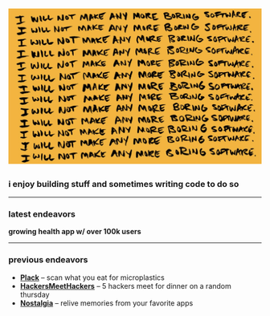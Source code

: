 # ![Header Image](https://github.com/AbelNoble/AbelNoble/blob/aaf8ac143df0f2f21296a74bd77bbdd4761b7dbd/boring_software.jpg)

### i enjoy building stuff and sometimes writing code to do so  

---

### latest endeavors  
**growing health app w/ over 100k users**

---

### previous endeavors  
- **[Plack](https://plack.io)** – scan what you eat for microplastics
- **[HackersMeetHackers](https://hackersmeethackers.com)** – 5 hackers meet for dinner on a random thursday
- **[Nostalgia](https://nostalgia-app.com)** – relive memories from your favorite apps
